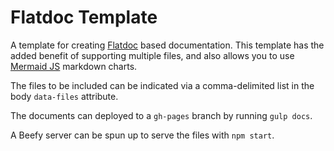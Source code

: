 # Flatdoc Template

A template for creating [Flatdoc](http://ricostacruz.com/flatdoc/) based documentation. This template has the added benefit of supporting multiple files, and also allows you to use [Mermaid JS](https://github.com/knsv/mermaid) markdown charts.

The files to be included can be indicated via a comma-delimited list in the body ```data-files``` attribute.

The documents can deployed to a ```gh-pages``` branch by running ```gulp docs```.

A Beefy server can be spun up to serve the files with ```npm start```.